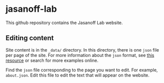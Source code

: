 # jasanoff-lab

This github repository contains the Jasanoff Lab website.

## Editing content

Site content is in the `_data/` directory. In this directory, there is one `json` file per page of the site. For more information about the `json` format, see [this resource](https://www.digitalocean.com/community/tutorials/an-introduction-to-json) or search for more examples online.

Find the `json` file corresponding to the page you want to edit. For example, `about.json`. Edit this file to edit the text that will appear on the website.

